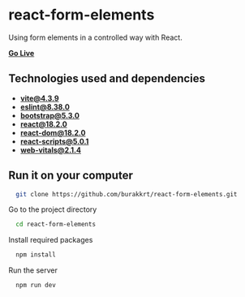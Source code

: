 
# react-form-elements

Using form elements in a controlled way with React.

[**Go Live**](https://react-form-elements.netlify.app)

## Technologies used and dependencies

- [**vite@4.3.9**](https://vitejs.dev)
- [**eslint@8.38.0**](https://vitejs.dev)
- [**bootstrap@5.3.0**](https://getbootstrap.com)
- [**react@18.2.0**](https://styled-components.com)
- [**react-dom@18.2.0**](https://styled-components.com)
- [**react-scripts@5.0.1**](https://styled-components.com)
- [**web-vitals@2.1.4**](https://styled-components.com)

## Run it on your computer


```bash
  git clone https://github.com/burakkrt/react-form-elements.git
```

Go to the project directory

```bash
  cd react-form-elements
```

Install required packages

```bash
  npm install
```

Run the server

```bash
  npm run dev
```

  
